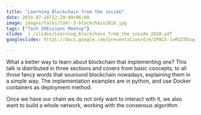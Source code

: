 ```yaml
---
title: "Learning Blockchain from the inside"
date: 2018-07-16T12:29:40+06:00
image: images/talks/takl-3-blockchain2018.jpg
tags: ["Tech SHEssions Meetup"]
slides  : /slides/Learning_blockchain_from_the_inside_2018.pdf
googleslides: https://docs.google.com/presentation/d/e/2PACX-1vRUZYDcwpR8PLuPDKeUpBDMLyojuijQIrzqhZRb_TMAYP4oEGHaM5E0P-KNPkw6WC9qy4aCFeO1Fv9m/embed?start=false&loop=false&delayms=3000

---
```

What a better way to learn about blockchain that implementing one? This talk is distributed in three sections and covers from basic concepts, to all those fancy words that souround blockchain nowadays, explaining them in a simple way. The implementation examples are in python, and use Docker containers as deployment method. 

Once we have our chain we do not only want to interact with it, we also want to build a whole network, working with the consensus algorithm.



<br/>
<br/>
